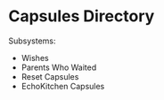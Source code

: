 # Capsules Directory

Subsystems:
- Wishes
- Parents Who Waited
- Reset Capsules
- EchoKitchen Capsules
